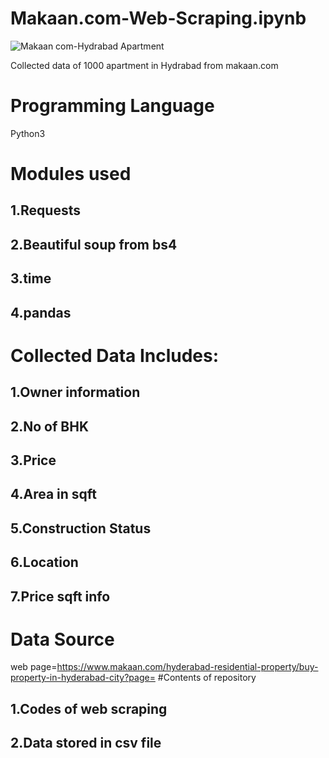 # Makaan.com-Web-Scraping.ipynb
![Makaan com-Hydrabad Apartment](https://user-images.githubusercontent.com/82861164/123740702-7c920280-d8c6-11eb-9d3e-2769cd5e1266.jpg)

Collected data of 1000 apartment in Hydrabad from makaan.com
# Programming Language
Python3
# Modules used
## 1.Requests
## 2.Beautiful soup from bs4
## 3.time
## 4.pandas
# Collected Data Includes:
## 1.Owner information
## 2.No of BHK
## 3.Price
## 4.Area in sqft
## 5.Construction Status
## 6.Location
## 7.Price sqft info
# Data Source
web page=https://www.makaan.com/hyderabad-residential-property/buy-property-in-hyderabad-city?page=
#Contents of repository
## 1.Codes of web scraping
## 2.Data stored in csv file

